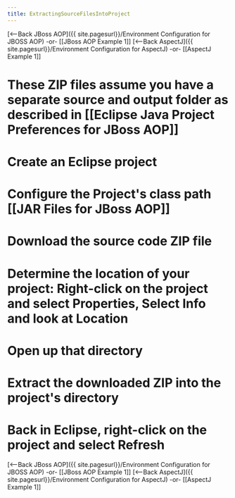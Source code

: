 ```yaml
---
title: ExtractingSourceFilesIntoProject
---
```

[<--Back JBoss AOP]({{ site.pagesurl}}/Environment Configuration for JBOSS AOP) -or- [[JBoss AOP Example 1]]
[<--Back AspectJ]({{ site.pagesurl}}/Environment Configuration for AspectJ) -or- [[AspectJ Example 1]]

# These ZIP files assume you have a separate source and output folder as described in [[Eclipse Java Project Preferences for JBoss AOP]]
# Create an Eclipse project
# Configure the Project's class path [[JAR Files for JBoss AOP]]
# Download the source code ZIP file
# Determine the location of your project: Right-click on the project and select **Properties**, Select **Info** and look at **Location**
# Open up that directory
# Extract the downloaded ZIP into the project's directory
# Back in Eclipse, right-click on the project and select **Refresh**

[<--Back JBoss AOP]({{ site.pagesurl}}/Environment Configuration for JBOSS AOP) -or- [[JBoss AOP Example 1]]
[<--Back AspectJ]({{ site.pagesurl}}/Environment Configuration for AspectJ) -or- [[AspectJ Example 1]]